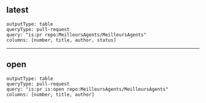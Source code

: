 ## latest

```github-query
outputType: table
queryType: pull-request
query: "is:pr repo:MeilleursAgents/MeilleursAgents"
columns: [number, title, author, status]
```

---
## open 

```github-query
outputType: table
queryType: pull-request
query: "is:pr is:open repo:MeilleursAgents/MeilleursAgents"
columns: [number, title, author]
```